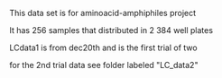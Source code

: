 This data set is for aminoacid-amphiphiles project

It has 256 samples that distributed in 2 384 well plates

LCdata1 is from dec20th and is the first trial of two

for the 2nd trial data see folder labeled "LC_data2"
